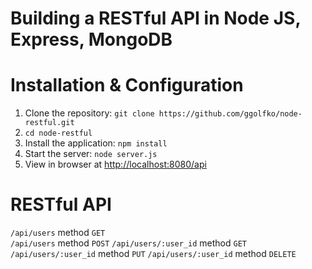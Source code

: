 # Building a RESTful API in Node JS, Express, MongoDB

# Installation & Configuration
1. Clone the repository: `git clone https://github.com/ggolfko/node-restful.git`
2. `cd node-restful`
3. Install the application: `npm install`
4. Start the server: `node server.js`
5. View in browser at [http://localhost:8080/api](http://localhost:8080/api)

# RESTful API
`/api/users` method `GET`                 
`/api/users` method `POST`
`/api/users/:user_id` method `GET`
`/api/users/:user_id` method `PUT`
`/api/users/:user_id` method `DELETE`
